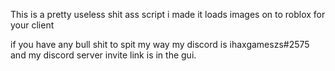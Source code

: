 This is a pretty useless shit ass script i made it loads images on to roblox for your client

if you have any bull shit to spit my way my discord is ihaxgameszs#2575 and my discord server invite link is in the gui.
